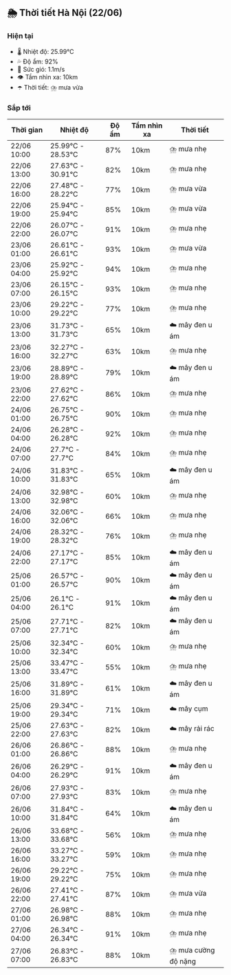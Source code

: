 ## 🌦️ Thời tiết Hà Nội (22/06)

### Hiện tại

- 🌡️ Nhiệt độ: 25.99℃
- 💦 Độ ẩm: 92%
- 💨 Sức gió: 1.1m/s
- 👁️ Tầm nhìn xa: 10km
- ☂️ Thời tiết: ⛈️ mưa vừa

### Sắp tới

| Thời gian | Nhiệt độ | Độ ẩm | Tầm nhìn xa | Thời tiết |
| --- | --- | --- | --- | --- |
| 22/06 10:00 | 25.99℃ - 28.53℃ | 87% | 10km | ⛈️ mưa nhẹ |
| 22/06 13:00 | 27.63℃ - 30.91℃ | 82% | 10km | ⛈️ mưa nhẹ |
| 22/06 16:00 | 27.48℃ - 28.22℃ | 77% | 10km | ⛈️ mưa vừa |
| 22/06 19:00 | 25.94℃ - 25.94℃ | 85% | 10km | ⛈️ mưa vừa |
| 22/06 22:00 | 26.07℃ - 26.07℃ | 91% | 10km | ⛈️ mưa nhẹ |
| 23/06 01:00 | 26.61℃ - 26.61℃ | 93% | 10km | ⛈️ mưa vừa |
| 23/06 04:00 | 25.92℃ - 25.92℃ | 94% | 10km | ⛈️ mưa nhẹ |
| 23/06 07:00 | 26.15℃ - 26.15℃ | 93% | 10km | ⛈️ mưa nhẹ |
| 23/06 10:00 | 29.22℃ - 29.22℃ | 77% | 10km | ⛈️ mưa nhẹ |
| 23/06 13:00 | 31.73℃ - 31.73℃ | 65% | 10km | ☁️ mây đen u ám |
| 23/06 16:00 | 32.27℃ - 32.27℃ | 63% | 10km | ⛈️ mưa nhẹ |
| 23/06 19:00 | 28.89℃ - 28.89℃ | 79% | 10km | ☁️ mây đen u ám |
| 23/06 22:00 | 27.62℃ - 27.62℃ | 86% | 10km | ⛈️ mưa nhẹ |
| 24/06 01:00 | 26.75℃ - 26.75℃ | 90% | 10km | ⛈️ mưa nhẹ |
| 24/06 04:00 | 26.28℃ - 26.28℃ | 92% | 10km | ⛈️ mưa nhẹ |
| 24/06 07:00 | 27.7℃ - 27.7℃ | 84% | 10km | ⛈️ mưa nhẹ |
| 24/06 10:00 | 31.83℃ - 31.83℃ | 65% | 10km | ☁️ mây đen u ám |
| 24/06 13:00 | 32.98℃ - 32.98℃ | 60% | 10km | ⛈️ mưa nhẹ |
| 24/06 16:00 | 32.06℃ - 32.06℃ | 66% | 10km | ⛈️ mưa nhẹ |
| 24/06 19:00 | 28.32℃ - 28.32℃ | 76% | 10km | ⛈️ mưa nhẹ |
| 24/06 22:00 | 27.17℃ - 27.17℃ | 85% | 10km | ☁️ mây đen u ám |
| 25/06 01:00 | 26.57℃ - 26.57℃ | 90% | 10km | ☁️ mây đen u ám |
| 25/06 04:00 | 26.1℃ - 26.1℃ | 91% | 10km | ☁️ mây đen u ám |
| 25/06 07:00 | 27.71℃ - 27.71℃ | 82% | 10km | ☁️ mây đen u ám |
| 25/06 10:00 | 32.34℃ - 32.34℃ | 60% | 10km | ⛈️ mưa nhẹ |
| 25/06 13:00 | 33.47℃ - 33.47℃ | 55% | 10km | ⛈️ mưa nhẹ |
| 25/06 16:00 | 31.89℃ - 31.89℃ | 61% | 10km | ☁️ mây đen u ám |
| 25/06 19:00 | 29.34℃ - 29.34℃ | 71% | 10km | ☁️ mây cụm |
| 25/06 22:00 | 27.63℃ - 27.63℃ | 82% | 10km | ☁️ mây rải rác |
| 26/06 01:00 | 26.86℃ - 26.86℃ | 88% | 10km | ⛈️ mưa nhẹ |
| 26/06 04:00 | 26.29℃ - 26.29℃ | 91% | 10km | ☁️ mây đen u ám |
| 26/06 07:00 | 27.93℃ - 27.93℃ | 83% | 10km | ⛈️ mưa nhẹ |
| 26/06 10:00 | 31.84℃ - 31.84℃ | 64% | 10km | ☁️ mây đen u ám |
| 26/06 13:00 | 33.68℃ - 33.68℃ | 56% | 10km | ⛈️ mưa nhẹ |
| 26/06 16:00 | 33.27℃ - 33.27℃ | 59% | 10km | ⛈️ mưa nhẹ |
| 26/06 19:00 | 29.22℃ - 29.22℃ | 75% | 10km | ⛈️ mưa nhẹ |
| 26/06 22:00 | 27.41℃ - 27.41℃ | 87% | 10km | ⛈️ mưa vừa |
| 27/06 01:00 | 26.98℃ - 26.98℃ | 88% | 10km | ⛈️ mưa nhẹ |
| 27/06 04:00 | 26.34℃ - 26.34℃ | 91% | 10km | ⛈️ mưa nhẹ |
| 27/06 07:00 | 26.83℃ - 26.83℃ | 88% | 10km | ⛈️ mưa cường độ nặng |
